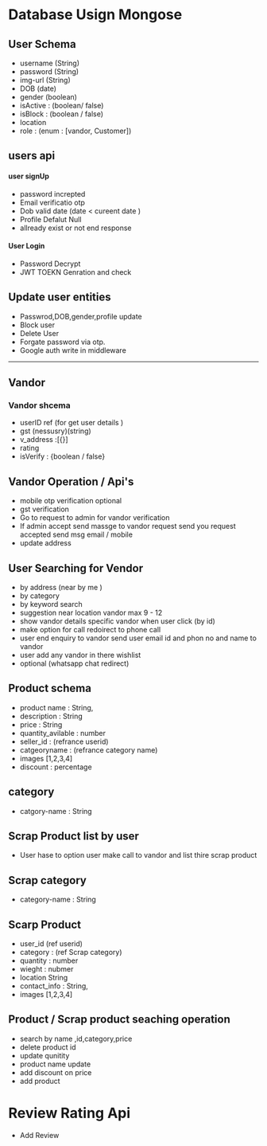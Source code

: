 # Database Usign Mongose

## User Schema

- username (String)
- password (String)
- img-url (String)
- DOB (date)
- gender (boolean)
- isActive : (boolean/ false)
- isBlock : (boolean / false)
- location
- role : (enum : [vandor, Customer])

## users api

#### user signUp

- password increpted
- Email verificatio otp
- Dob valid date (date < cureent date )
- Profile Defalut Null
- allready exist or not end response

#### User Login

- Password Decrypt
- JWT TOEKN Genration and check

## Update user entities

- Passwrod,DOB,gender,profile update
- Block user
- Delete User
- Forgate password via otp.
- Google auth write in middleware

---

## Vandor

### Vandor shcema

- userID ref (for get user details )
- gst (nessusry)(string)
- v_address :[{}]
- rating
- isVerify : {boolean / false}

## Vandor Operation / Api's

- mobile otp verification optional
- gst verification
- Go to request to admin for vandor verification
- If admin accept send massge to vandor request send you request accepted send msg email / mobile
- update address

## User Searching for Vendor

- by address (near by me )
- by category
- by keyword search
- suggestion near location vandor max 9 - 12
- show vandor details specific vandor when user click (by id)
- make option for call redoirect to phone call
- user end enquiry to vandor send user email id and phon no and name to vandor
- user add any vandor in there wishlist
- optional (whatsapp chat redirect)

## Product schema

- product name : String,
- description : String
- price : String
- quantity_avilable : number
- seller_id : (refrance userid)
- catgeoryname : (refrance category name)
- images [1,2,3,4]
- discount : percentage

## category

- catgory-name : String

## Scrap Product list by user

- User hase to option user make call to vandor and list thire scrap product

## Scrap category

- category-name : String

## Scarp Product

- user_id (ref userid)
- category : (ref Scrap category)
- quantity : number
- wieght : nubmer
- location String
- contact_info : String,
- images [1,2,3,4]

## Product / Scrap product seaching operation

- search by name ,id,category,price
- delete product id
- update qunitity
- product name update
- add discount on price
- add product
# Review Rating Api 

- Add Review 